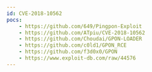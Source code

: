 ```yaml
---
id: CVE-2018-10562
pocs:
    - https://github.com/649/Pingpon-Exploit
    - https://github.com/ATpiu/CVE-2018-10562
    - https://github.com/Choudai/GPON-LOADER
    - https://github.com/c0ld1/GPON_RCE
    - https://github.com/f3d0x0/GPON
    - https://www.exploit-db.com/raw/44576
---
```

